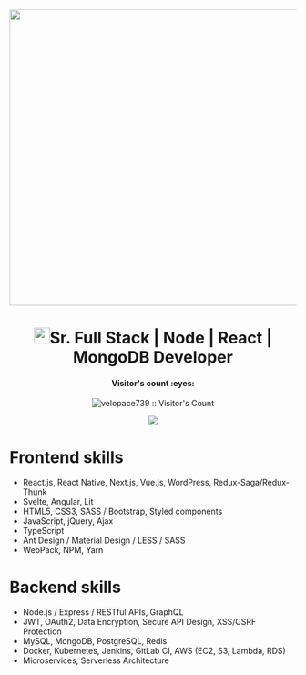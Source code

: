 <img src="https://encrypted-tbn0.gstatic.com/images?q=tbn:ANd9GcT4u4Ga9AwdOmBBImm1oZ-Z3MmbRNdmoqfvAyQ3yt8FAgMIbJhS" width="1300" height="520">
<h1 align="center"><img src="https://media.giphy.com/media/hvRJCLFzcasrR4ia7z/giphy.gif" width="28">Sr. Full Stack | Node | React | MongoDB Developer</h1>

<h4 align="center">Visitor's count :eyes:</h4>
<p align="center"><img src="https://profile-counter.glitch.me/{velopace739}/count.svg" alt="velopace739 :: Visitor's Count" /></p>

<p align='center'>
<img src='https://github-widgetbox.vercel.app/api/profile?username=velopace739&data=followers,repositories,stars,commits' />
</p>

 # Frontend skills
  - React.js, React Native, Next.js, Vue.js, WordPress, Redux-Saga/Redux-Thunk
  - Svelte, Angular, Lit
  - HTML5, CSS3, SASS / Bootstrap, Styled components
  - JavaScript, jQuery, Ajax
  - TypeScript
  - Ant Design / Material Design / LESS / SASS
  - WebPack, NPM, Yarn

 # Backend skills
  - Node.js / Express / RESTful APIs, GraphQL
  - JWT, OAuth2, Data Encryption, Secure API Design, XSS/CSRF Protection
  - MySQL, MongoDB, PostgreSQL, Redis
  - Docker, Kubernetes, Jenkins, GitLab CI, AWS (EC2, S3, Lambda, RDS)
  - Microservices, Serverless Architecture
